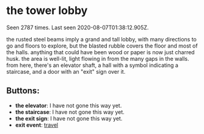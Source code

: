 # the tower lobby

Seen 2787 times. Last seen 2020-08-07T01:38:12.905Z.

the rusted steel beams imply a grand and tall lobby, with many directions to go and floors to explore, but the blasted rubble covers the floor and most of the halls. anything that could have been wood or paper is now just charred husk. the area is well-lit, light flowing in from the many gaps in the walls. from here, there's an elevator shaft, a hall with a symbol indicating a staircase, and a door with an "exit" sign over it.

## Buttons:

- **the elevator**: I have not gone this way yet.
- **the staircase**: I have not gone this way yet.
- **the exit sign**: I have not gone this way yet.
- **exit event**: [travel](travel-travel.md)